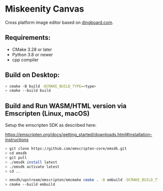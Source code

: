 # Miskeenity Canvas

Cross platform image editor based on [dingboard.com](https://dingboard.com/).

## Requirements:
- CMake 3.28 or later
- Python 3.8 or newer
- cpp compiler

## Build on Desktop:

```bash
> cmake -B build -DCMAKE_BUILD_TYPE=<type>
> cmake --build build
```

## Build and Run WASM/HTML version via Emscripten (Linux, macOS)

Setup the emscripten SDK as described here:

https://emscripten.org/docs/getting_started/downloads.html#installation-instructions

```bash
> git clone https://github.com/emscripten-core/emsdk.git
> cd emsdk
> git pull
> ./emsdk install latest
> ./emsdk activate latest
> cd ..

> emsdk/upstream/emscripten/emcmake cmake . -B embuild -DCMAKE_BUILD_TYPE=<type>
> cmake --build embuild
```

